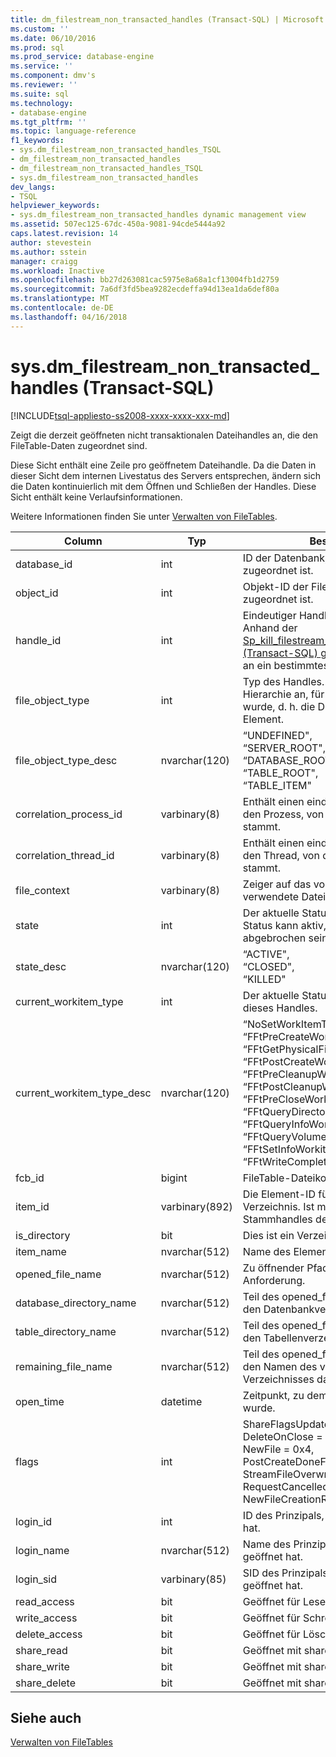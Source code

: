 ```yaml
---
title: dm_filestream_non_transacted_handles (Transact-SQL) | Microsoft Docs
ms.custom: ''
ms.date: 06/10/2016
ms.prod: sql
ms.prod_service: database-engine
ms.service: ''
ms.component: dmv's
ms.reviewer: ''
ms.suite: sql
ms.technology:
- database-engine
ms.tgt_pltfrm: ''
ms.topic: language-reference
f1_keywords:
- sys.dm_filestream_non_transacted_handles_TSQL
- dm_filestream_non_transacted_handles
- dm_filestream_non_transacted_handles_TSQL
- sys.dm_filestream_non_transacted_handles
dev_langs:
- TSQL
helpviewer_keywords:
- sys.dm_filestream_non_transacted_handles dynamic management view
ms.assetid: 507ec125-67dc-450a-9081-94cde5444a92
caps.latest.revision: 14
author: stevestein
ms.author: sstein
manager: craigg
ms.workload: Inactive
ms.openlocfilehash: bb27d263081cac5975e8a68a1cf13004fb1d2759
ms.sourcegitcommit: 7a6df3fd5bea9282ecdeffa94d13ea1da6def80a
ms.translationtype: MT
ms.contentlocale: de-DE
ms.lasthandoff: 04/16/2018
---
```

# <a name="sysdmfilestreamnontransactedhandles-transact-sql"></a>sys.dm_filestream_non_transacted_handles (Transact-SQL)
[!INCLUDE[tsql-appliesto-ss2008-xxxx-xxxx-xxx-md](../../includes/tsql-appliesto-ss2008-xxxx-xxxx-xxx-md.md)]

  Zeigt die derzeit geöffneten nicht transaktionalen Dateihandles an, die den FileTable-Daten zugeordnet sind.  
  
 Diese Sicht enthält eine Zeile pro geöffnetem Dateihandle. Da die Daten in dieser Sicht dem internen Livestatus des Servers entsprechen, ändern sich die Daten kontinuierlich mit dem Öffnen und Schließen der Handles. Diese Sicht enthält keine Verlaufsinformationen.  
  
 Weitere Informationen finden Sie unter [Verwalten von FileTables](../../relational-databases/blob/manage-filetables.md).  
  
|**Column**|**Typ**|**Beschreibung**|  
|----------------|--------------|---------------------|  
|database_id|int|ID der Datenbank, die dem Handle zugeordnet ist.|  
|object_id|int|Objekt-ID der FileTable, der das Handle zugeordnet ist.|  
|handle_id|int|Eindeutiger Handlekontextbezeichner. Anhand der [Sp_kill_filestream_non_transacted_handles &#40;Transact-SQL&#41; ](../../relational-databases/system-stored-procedures/filestream-and-filetable-sp-kill-filestream-non-transacted-handles.md) gespeicherten Prozedur an ein bestimmtes Handle abzubrechen.|  
|file_object_type|int|Typ des Handles. Gibt die Ebene der Hierarchie an, für die das Handle geöffnet wurde, d. h. die Datenbank oder das Element.|  
|file_object_type_desc|nvarchar(120)|“UNDEFINED",<br />“SERVER_ROOT",<br />“DATABASE_ROOT",<br />“TABLE_ROOT",<br />“TABLE_ITEM"|  
|correlation_process_id|varbinary(8)|Enthält einen eindeutigen Bezeichner für den Prozess, von dem die Anforderung stammt.|  
|correlation_thread_id|varbinary(8)|Enthält einen eindeutigen Bezeichner für den Thread, von dem die Anforderung stammt.|  
|file_context|varbinary(8)|Zeiger auf das von diesem Handle verwendete Dateiobjekt.|  
|state|int|Der aktuelle Status des Handles. Der Status kann aktiv, geschlossen oder abgebrochen sein.|  
|state_desc|nvarchar(120)|“ACTIVE",<br />“CLOSED",<br />“KILLED"|  
|current_workitem_type|int|Der aktuelle Status für die Verarbeitung dieses Handles.|  
|current_workitem_type_desc|nvarchar(120)|“NoSetWorkItemType",<br />“FFtPreCreateWorkitem",<br />“FFtGetPhysicalFileNameWorkitem",<br />“FFtPostCreateWorkitem",<br />“FFtPreCleanupWorkitem",<br />“FFtPostCleanupWorkitem",<br />“FFtPreCloseWorkitem",<br />“FFtQueryDirectoryWorkItem",<br />“FFtQueryInfoWorkItem",<br />“FFtQueryVolumeInfoWorkItem",<br />“FFtSetInfoWorkitem",<br />“FFtWriteCompletionWorkitem"|  
|fcb_id|bigint|FileTable-Dateikontrollblock-ID.|  
|item_id|varbinary(892)|Die Element-ID für eine Datei oder ein Verzeichnis. Ist möglicherweise NULL für Stammhandles des Servers.|  
|is_directory|bit|Dies ist ein Verzeichnis.|  
|item_name|nvarchar(512)|Name des Elements.|  
|opened_file_name|nvarchar(512)|Zu öffnender Pfad der ursprünglichen Anforderung.|  
|database_directory_name|nvarchar(512)|Teil des opened_file_name-Elements, das den Datenbankverzeichnisnamen darstellt.|  
|table_directory_name|nvarchar(512)|Teil des opened_file_name-Elements, das den Tabellenverzeichnisnamen darstellt.|  
|remaining_file_name|nvarchar(512)|Teil des opened_file_name-Elements, das den Namen des verbleibenden Verzeichnisses darstellt.|  
|open_time|datetime|Zeitpunkt, zu dem das Handle geöffnet wurde.|  
|flags|int|ShareFlagsUpdatedToFcb = 0x1,<br />DeleteOnClose = 0x2,<br />NewFile = 0x4,<br />PostCreateDoneForNewFile = 0x8,<br />StreamFileOverwritten = 0x10,<br />RequestCancelled = 0x20,<br />NewFileCreationRolledBack = 0x40|  
|login_id|int|ID des Prinzipals, der das Handle geöffnet hat.|  
|login_name|nvarchar(512)|Name des Prinzipals, der das Handle geöffnet hat.|  
|login_sid|varbinary(85)|SID des Prinzipals, der das Handle geöffnet hat.|  
|read_access|bit|Geöffnet für Lesezugriff.|  
|write_access|bit|Geöffnet für Schreibzugriff.|  
|delete_access|bit|Geöffnet für Löschzugriff.|  
|share_read|bit|Geöffnet mit share_read-Berechtigung.|  
|share_write|bit|Geöffnet mit share_write-Berechtigung.|  
|share_delete|bit|Geöffnet mit share_delete-Berechtigung.|  
  
## <a name="see-also"></a>Siehe auch  
 [Verwalten von FileTables](../../relational-databases/blob/manage-filetables.md)  
  
  
